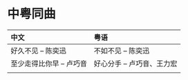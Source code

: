 # 中粤同曲

|中文      |粤语      |
| :--- | :--- |
| 好久不见  – 陈奕迅 | 不如不见  –  陈奕迅 |
| 至少走得比你早 – 卢巧音 | 好心分手  –  卢巧音、王力宏 |
|      |      |

